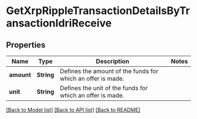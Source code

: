 # GetXrpRippleTransactionDetailsByTransactionIdriReceive

## Properties

Name | Type | Description | Notes
------------ | ------------- | ------------- | -------------
**amount** | **String** | Defines the amount of the funds for which an offer is made. | 
**unit** | **String** | Defines the unit of the funds for which an offer is made. | 

[[Back to Model list]](../README.md#documentation-for-models) [[Back to API list]](../README.md#documentation-for-api-endpoints) [[Back to README]](../README.md)


